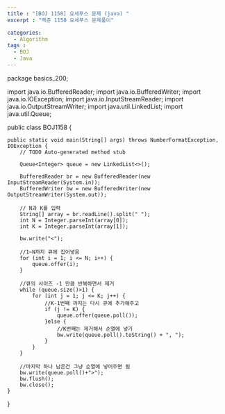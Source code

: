 ```yaml
---
title : "[BOJ 1158] 요세푸스 문제 (java) "
excerpt : "백준 1158 요세푸스 문제풀이"

categories:
  - Algorithm
tags :
  - BOJ 
  - Java
---
```


package basics_200;

import java.io.BufferedReader;
import java.io.BufferedWriter;
import java.io.IOException;
import java.io.InputStreamReader;
import java.io.OutputStreamWriter;
import java.util.LinkedList;
import java.util.Queue;

public class BOJ1158 {

	public static void main(String[] args) throws NumberFormatException, IOException {
		// TODO Auto-generated method stub

		Queue<Integer> queue = new LinkedList<>();

		BufferedReader br = new BufferedReader(new InputStreamReader(System.in));
		BufferedWriter bw = new BufferedWriter(new OutputStreamWriter(System.out));

		// N과 K를 입력 
		String[] array = br.readLine().split(" ");
		int N = Integer.parseInt(array[0]);
		int K = Integer.parseInt(array[1]);

		bw.write("<");
		
		//1~N까지 큐에 집어넣음 
		for (int i = 1; i <= N; i++) {
			queue.offer(i);
		}
		
		//큐의 사이즈 -1 만큼 반복하면서 제거 
		while (queue.size()>1) {
			for (int j = 1; j <= K; j++) {
				//K-1번째 까지는 다시 큐에 추가해주고 
				if (j != K) {
					queue.offer(queue.poll());
				}else {
					//K번째는 제거해서 순열에 넣기 
					bw.write(queue.poll().toString() + ", ");
				}
			}
		}
		
		//마지막 하나 남은건 그냥 순열에 넣어주면 됨 
		bw.write(queue.poll()+">");
		bw.flush();
		bw.close();
	}

}

